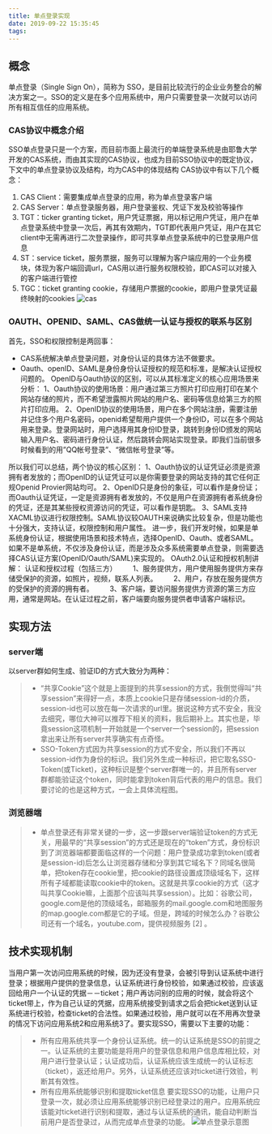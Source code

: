 ```yaml
---
title: 单点登录实现
date: 2019-09-22 15:35:45
tags:
---
```

## 概念
单点登录（Single Sign On），简称为 SSO，是目前比较流行的企业业务整合的解决方案之一。SSO的定义是在多个应用系统中，用户只需要登录一次就可以访问所有相互信任的应用系统。
### CAS协议中概念介绍
SSO单点登录只是一个方案，而目前市面上最流行的单端登录系统是由耶鲁大学开发的CAS系统，而由其实现的CAS协议，也成为目前SSO协议中的既定协议，下文中的单点登录协议及结构，均为CAS中的体现结构
CAS协议中有以下几个概念：
1. CAS Client：需要集成单点登录的应用，称为单点登录客户端
2. CAS Server：单点登录服务器，用户登录鉴权、凭证下发及校验等操作
3. TGT：ticker granting ticket，用户凭证票据，用以标记用户凭证，用户在单点登录系统中登录一次后，再其有效期内，TGT即代表用户凭证，用户在其它client中无需再进行二次登录操作，即可共享单点登录系统中的已登录用户信息
4. ST：service ticket，服务票据，服务可以理解为客户端应用的一个业务模块，体现为客户端回调url，CAS用以进行服务权限校验，即CAS可以对接入的客户端进行管控
5. TGC：ticket granting cookie，存储用户票据的cookie，即用户登录凭证最终映射的cookies
![cas](cas.png)
### OAUTH、OPENID、SAML、CAS做统一认证与授权的联系与区别
首先，SSO和权限控制是两回事：
- CAS系统解决单点登录问题，对身份认证的具体方法不做要求。
- Oauth、openID、SAML是身份身份认证授权的规范和标准，是解决认证授权问题的。
OpenID与Oauth协议的区别，可以从其标准定义的核心应用场景来分析：
1、Oauth协议的使用场景：用户通过第三方照片打印应用打印在某个网站存储的照片，而不希望泄露照片网站的用户名、密码等信息给第三方的照片打印应用。
2、OpenID协议的使用场景，用户在多个网站注册，需要注册并记住多个用户名密码，openid希望帮用户提供一个身份ID，可以在多个网站用来登录。登录网站时，用户选择用其身份ID登录，跳转到身份ID颁发的网站输入用户名、密码进行身份认证，然后跳转会网站实现登录。即我们当前很多时候看到的用”QQ帐号登录”、“微信帐号登录”等。

所以我们可以总结，两个协议的核心区别：
1、Oauth协议的认证凭证必须是资源拥有者发放的；而OpenID的认证凭证可以是你需要登录的网站支持的其它任何正规Openid Provier网站均可。
2、OpenID只是身份的象征，可以看作是身份证；而Oauth认证凭证，一定是资源拥有者发放的，不仅是用户在资源拥有者系统身份的凭证，还是其某些授权资源访问的凭证，可以看作是钥匙。
3、SAML支持XACML协议进行权限控制。SAML协议较OAUTH来说确实比较复杂，但是功能也十分强大，支持认证，权限控制和用户属性。
进一步，我们开发时候，如果是单系统身份认证，根据使用场景和技术特点，选择OpenID、Oauth、或者SAML。如果不是单系统，不仅涉及身份认证，而是涉及众多系统需要单点登录，则需要选择CAS认证方案(OpenID/Oauth/SAML)来实现的。
OAuth2.0认证和授权机制讲解：
认证和授权过程（包括三方）
　　1、服务提供方，用户使用服务提供方来存储受保护的资源，如照片，视频，联系人列表。
　　2、用户，存放在服务提供方的受保护的资源的拥有者。
　　3、客户端，要访问服务提供方资源的第三方应用，通常是网站。在认证过程之前，客户端要向服务提供者申请客户端标识。

## 实现方法
### server端
以server群如何生成、验证ID的方式大致分为两种：
>- “共享Cookie”这个就是上面提到的共享session的方式，我倒觉得叫“共享session”来得好一点，本质上cookie只是存储session-id的介质，session-id也可以放在每一次请求的url里。据说这种方式不安全，我没去细究，哪位大神可以推荐下相关的资料，我后期补上。其实也是，毕竟session这项机制一开始就是一个server一个session的，把session拿出来让所有server共享确实有点奇怪。
>- SSO-Token方式因为共享session的方式不安全，所以我们不再以session-id作为身份的标识。我们另外生成一种标识，把它取名SSO-Token(或Ticket)，这种标识是整个server群唯一的，并且所有server群都能验证这个token，同时能拿到token背后代表的用户的信息。我们要讨论的也是这种方式，一会上具体流程图。
### 浏览器端
>- 单点登录还有非常关键的一步，这一步跟server端验证token的方式无关，用最早的“共享session”的方式还是现在的“token”方式，身份标识到了浏览器端都要面临这样的一个问题：用户登录成功拿到token(或者是session-id)后怎么让浏览器存储和分享到其它域名下？同域名很简单，把token存在cookie里，把cookie的路径设置成顶级域名下，这样所有子域都能读取cookie中的token。这就是共享cookie的方式（这才叫共享Cookie嘛，上面那个应该叫共享session）。比如：谷歌公司，google.com是他的顶级域名，邮箱服务的mail.google.com和地图服务的map.google.com都是它的子域。但是，跨域的时候怎么办？谷歌公司还有一个域名，youtube.com，提供视频服务 [2]  。


## 技术实现机制
当用户第一次访问应用系统的时候，因为还没有登录，会被引导到认证系统中进行登录；根据用户提供的登录信息，认证系统进行身份校验，如果通过校验，应该返回给用户一个认证的凭据－－ticket；用户再访问别的应用的时候，就会将这个ticket带上，作为自己认证的凭据，应用系统接受到请求之后会把ticket送到认证系统进行校验，检查ticket的合法性。如果通过校验，用户就可以在不用再次登录的情况下访问应用系统2和应用系统3了。要实现SSO，需要以下主要的功能：
>- 所有应用系统共享一个身份认证系统。统一的认证系统是SSO的前提之一。认证系统的主要功能是将用户的登录信息和用户信息库相比较，对用户进行登录认证；认证成功后，认证系统应该生成统一的认证标志（ticket），返还给用户。另外，认证系统还应该对ticket进行效验，判断其有效性。
>- 所有应用系统能够识别和提取ticket信息 要实现SSO的功能，让用户只登录一次，就必须让应用系统能够识别已经登录过的用户。应用系统应该能对ticket进行识别和提取，通过与认证系统的通讯，能自动判断当前用户是否登录过，从而完成单点登录的功能。
![单点登录示意图](p1.png)
